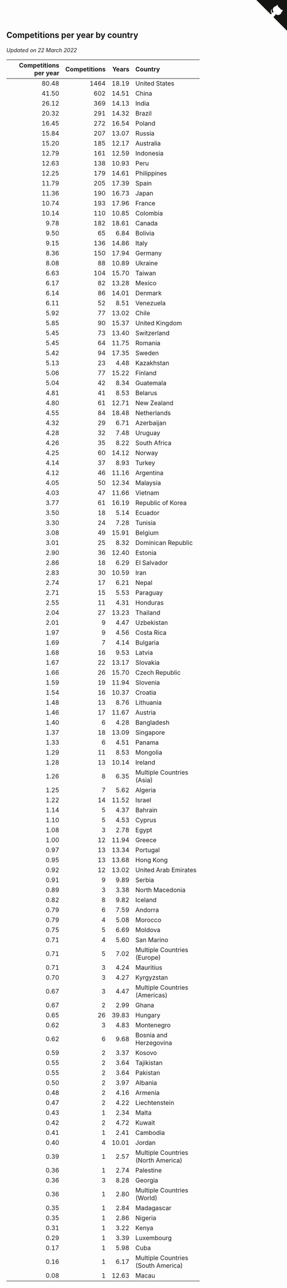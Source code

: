## Competitions per year by country

*Updated on 22 March 2022*

| Competitions per year | Competitions | Years | Country |
| ---: | ---: | ---: | :--- |
| 80.48 | 1464 | 18.19 | United States |
| 41.50 | 602 | 14.51 | China |
| 26.12 | 369 | 14.13 | India |
| 20.32 | 291 | 14.32 | Brazil |
| 16.45 | 272 | 16.54 | Poland |
| 15.84 | 207 | 13.07 | Russia |
| 15.20 | 185 | 12.17 | Australia |
| 12.79 | 161 | 12.59 | Indonesia |
| 12.63 | 138 | 10.93 | Peru |
| 12.25 | 179 | 14.61 | Philippines |
| 11.79 | 205 | 17.39 | Spain |
| 11.36 | 190 | 16.73 | Japan |
| 10.74 | 193 | 17.96 | France |
| 10.14 | 110 | 10.85 | Colombia |
| 9.78 | 182 | 18.61 | Canada |
| 9.50 | 65 | 6.84 | Bolivia |
| 9.15 | 136 | 14.86 | Italy |
| 8.36 | 150 | 17.94 | Germany |
| 8.08 | 88 | 10.89 | Ukraine |
| 6.63 | 104 | 15.70 | Taiwan |
| 6.17 | 82 | 13.28 | Mexico |
| 6.14 | 86 | 14.01 | Denmark |
| 6.11 | 52 | 8.51 | Venezuela |
| 5.92 | 77 | 13.02 | Chile |
| 5.85 | 90 | 15.37 | United Kingdom |
| 5.45 | 73 | 13.40 | Switzerland |
| 5.45 | 64 | 11.75 | Romania |
| 5.42 | 94 | 17.35 | Sweden |
| 5.13 | 23 | 4.48 | Kazakhstan |
| 5.06 | 77 | 15.22 | Finland |
| 5.04 | 42 | 8.34 | Guatemala |
| 4.81 | 41 | 8.53 | Belarus |
| 4.80 | 61 | 12.71 | New Zealand |
| 4.55 | 84 | 18.48 | Netherlands |
| 4.32 | 29 | 6.71 | Azerbaijan |
| 4.28 | 32 | 7.48 | Uruguay |
| 4.26 | 35 | 8.22 | South Africa |
| 4.25 | 60 | 14.12 | Norway |
| 4.14 | 37 | 8.93 | Turkey |
| 4.12 | 46 | 11.16 | Argentina |
| 4.05 | 50 | 12.34 | Malaysia |
| 4.03 | 47 | 11.66 | Vietnam |
| 3.77 | 61 | 16.19 | Republic of Korea |
| 3.50 | 18 | 5.14 | Ecuador |
| 3.30 | 24 | 7.28 | Tunisia |
| 3.08 | 49 | 15.91 | Belgium |
| 3.01 | 25 | 8.32 | Dominican Republic |
| 2.90 | 36 | 12.40 | Estonia |
| 2.86 | 18 | 6.29 | El Salvador |
| 2.83 | 30 | 10.59 | Iran |
| 2.74 | 17 | 6.21 | Nepal |
| 2.71 | 15 | 5.53 | Paraguay |
| 2.55 | 11 | 4.31 | Honduras |
| 2.04 | 27 | 13.23 | Thailand |
| 2.01 | 9 | 4.47 | Uzbekistan |
| 1.97 | 9 | 4.56 | Costa Rica |
| 1.69 | 7 | 4.14 | Bulgaria |
| 1.68 | 16 | 9.53 | Latvia |
| 1.67 | 22 | 13.17 | Slovakia |
| 1.66 | 26 | 15.70 | Czech Republic |
| 1.59 | 19 | 11.94 | Slovenia |
| 1.54 | 16 | 10.37 | Croatia |
| 1.48 | 13 | 8.76 | Lithuania |
| 1.46 | 17 | 11.67 | Austria |
| 1.40 | 6 | 4.28 | Bangladesh |
| 1.37 | 18 | 13.09 | Singapore |
| 1.33 | 6 | 4.51 | Panama |
| 1.29 | 11 | 8.53 | Mongolia |
| 1.28 | 13 | 10.14 | Ireland |
| 1.26 | 8 | 6.35 | Multiple Countries (Asia) |
| 1.25 | 7 | 5.62 | Algeria |
| 1.22 | 14 | 11.52 | Israel |
| 1.14 | 5 | 4.37 | Bahrain |
| 1.10 | 5 | 4.53 | Cyprus |
| 1.08 | 3 | 2.78 | Egypt |
| 1.00 | 12 | 11.94 | Greece |
| 0.97 | 13 | 13.34 | Portugal |
| 0.95 | 13 | 13.68 | Hong Kong |
| 0.92 | 12 | 13.02 | United Arab Emirates |
| 0.91 | 9 | 9.89 | Serbia |
| 0.89 | 3 | 3.38 | North Macedonia |
| 0.82 | 8 | 9.82 | Iceland |
| 0.79 | 6 | 7.59 | Andorra |
| 0.79 | 4 | 5.08 | Morocco |
| 0.75 | 5 | 6.69 | Moldova |
| 0.71 | 4 | 5.60 | San Marino |
| 0.71 | 5 | 7.02 | Multiple Countries (Europe) |
| 0.71 | 3 | 4.24 | Mauritius |
| 0.70 | 3 | 4.27 | Kyrgyzstan |
| 0.67 | 3 | 4.47 | Multiple Countries (Americas) |
| 0.67 | 2 | 2.99 | Ghana |
| 0.65 | 26 | 39.83 | Hungary |
| 0.62 | 3 | 4.83 | Montenegro |
| 0.62 | 6 | 9.68 | Bosnia and Herzegovina |
| 0.59 | 2 | 3.37 | Kosovo |
| 0.55 | 2 | 3.64 | Tajikistan |
| 0.55 | 2 | 3.64 | Pakistan |
| 0.50 | 2 | 3.97 | Albania |
| 0.48 | 2 | 4.16 | Armenia |
| 0.47 | 2 | 4.22 | Liechtenstein |
| 0.43 | 1 | 2.34 | Malta |
| 0.42 | 2 | 4.72 | Kuwait |
| 0.41 | 1 | 2.41 | Cambodia |
| 0.40 | 4 | 10.01 | Jordan |
| 0.39 | 1 | 2.57 | Multiple Countries (North America) |
| 0.36 | 1 | 2.74 | Palestine |
| 0.36 | 3 | 8.28 | Georgia |
| 0.36 | 1 | 2.80 | Multiple Countries (World) |
| 0.35 | 1 | 2.84 | Madagascar |
| 0.35 | 1 | 2.86 | Nigeria |
| 0.31 | 1 | 3.22 | Kenya |
| 0.29 | 1 | 3.39 | Luxembourg |
| 0.17 | 1 | 5.98 | Cuba |
| 0.16 | 1 | 6.17 | Multiple Countries (South America) |
| 0.08 | 1 | 12.63 | Macau |


<a href="https://github.com/jonatanklosko/wca_statistics" class="github-corner" aria-label="View source on Github"><svg width="80" height="80" viewBox="0 0 250 250" style="fill:#151513; color:#fff; position: absolute; top: 0; border: 0; right: 0;" aria-hidden="true"><path d="M0,0 L115,115 L130,115 L142,142 L250,250 L250,0 Z"></path><path d="M128.3,109.0 C113.8,99.7 119.0,89.6 119.0,89.6 C122.0,82.7 120.5,78.6 120.5,78.6 C119.2,72.0 123.4,76.3 123.4,76.3 C127.3,80.9 125.5,87.3 125.5,87.3 C122.9,97.6 130.6,101.9 134.4,103.2" fill="currentColor" style="transform-origin: 130px 106px;" class="octo-arm"></path><path d="M115.0,115.0 C114.9,115.1 118.7,116.5 119.8,115.4 L133.7,101.6 C136.9,99.2 139.9,98.4 142.2,98.6 C133.8,88.0 127.5,74.4 143.8,58.0 C148.5,53.4 154.0,51.2 159.7,51.0 C160.3,49.4 163.2,43.6 171.4,40.1 C171.4,40.1 176.1,42.5 178.8,56.2 C183.1,58.6 187.2,61.8 190.9,65.4 C194.5,69.0 197.7,73.2 200.1,77.6 C213.8,80.2 216.3,84.9 216.3,84.9 C212.7,93.1 206.9,96.0 205.4,96.6 C205.1,102.4 203.0,107.8 198.3,112.5 C181.9,128.9 168.3,122.5 157.7,114.1 C157.9,116.9 156.7,120.9 152.7,124.9 L141.0,136.5 C139.8,137.7 141.6,141.9 141.8,141.8 Z" fill="currentColor" class="octo-body"></path></svg></a><style>.github-corner:hover .octo-arm{animation:octocat-wave 560ms ease-in-out}@keyframes octocat-wave{0%,100%{transform:rotate(0)}20%,60%{transform:rotate(-25deg)}40%,80%{transform:rotate(10deg)}}@media (max-width:500px){.github-corner:hover .octo-arm{animation:none}.github-corner .octo-arm{animation:octocat-wave 560ms ease-in-out}}</style>
